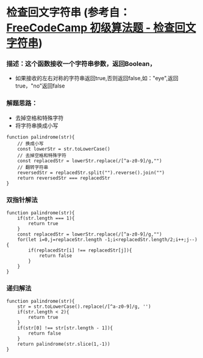 # 检查回文字符串 (参考自： [FreeCodeCamp 初级算法题 - 检查回文字符串](https://singsing.io/blog/fcc/basic-check-for-palindromes/#more))
### 描述：这个函数接收一个字符串参数，返回Boolean，
* 如果接收的左右对称的字符串返回true,否则返回false,如："eye",返回true，"no"返回false

### 解题思路：
* 去掉空格和特殊字符
* 将字符串换成小写
```
function palindrome(str){
    // 换成小写
    const lowerStr = str.toLowerCase()
    // 去掉空格和特殊字符
    const replacedStr = lowerStr.replace(/[^a-z0-9]/g,"")
    // 翻转字符串
    reversedStr = replacedStr.split("").reverse().join("")
    return reversedStr === replacedStr
}
```
### 双指针解法
```
function palindrome(str){
    if(str.length === 1){
        return true
    }
    const replacedStr = lowerStr.replace(/[^a-z0-9]/g,"")
    for(let i=0,j=replaceStr.length -1;i<replacedStr.length/2;i++;j--){
        if(replacedStr[i] !== replacedStr[j]){
            return false
        }
    }
}
```
### 递归解法
```
function palindrome(str){
    str = str.toLowerCase().replace(/[^a-z0-9]/g, '')
    if(str.length < 2){
        return true
    }
    if(str[0] !== str[str.length - 1]){
        return false
    }
    return palindrome(str.slice(1,-1))
}
```